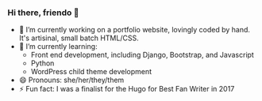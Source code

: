 ### Hi there, friendo 👋
- 🔭 I’m currently working on a portfolio website, lovingly coded by hand. It's artisinal, small batch HTML/CSS.
- 🌱 I’m currently learning:
  - Front end development, including Django, Bootstrap, and Javascript
  - Python
  - WordPress child theme development
- 😄 Pronouns: she/her/they/them
- ⚡ Fun fact: I was a finalist for the Hugo for Best Fan Writer in 2017


<!--
**CuriousMagpie/CuriousMagpie** is a ✨ _special_ ✨ repository because its `README.md` (this file) appears on your GitHub profile.

Here are some ideas to get you started:

- 🔭 I’m currently working on ...
- 🌱 I’m currently learning ...
- 👯 I’m looking to collaborate on ...
- 🤔 I’m looking for help with ...
- 💬 Ask me about ...
- 📫 How to reach me: ...
- 😄 Pronouns: ...
- ⚡ Fun fact: ...
-->

